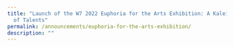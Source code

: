 ```yaml
---
title: "Launch of the W7 2022 Euphoria for the Arts Exhibition: A Kaleidoscope
  of Talents"
permalink: /announcements/euphoria-for-the-arts-exhibition/
description: ""
---
```

